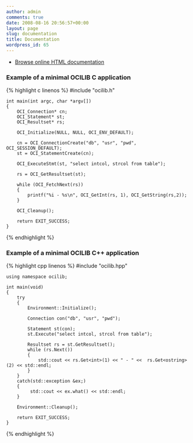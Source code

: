 ```yaml
---
author: admin
comments: true
date: 2008-08-16 20:56:57+00:00
layout: page
slug: documentation
title: Documentation
wordpress_id: 65
---
```


* [Browse online HTML documentation]({{site.baseurl}}/documentation/html/)


### Example of a minimal OCILIB C application  
 
{% highlight c linenos %}
    #include "ocilib.h"
    
    int main(int argc, char *argv[])
    {
        OCI_Connection* cn;
        OCI_Statement* st;
        OCI_Resultset* rs;
         
        OCI_Initialize(NULL, NULL, OCI_ENV_DEFAULT);
     
        cn = OCI_ConnectionCreate("db", "usr", "pwd", OCI_SESSION_DEFAULT);
        st = OCI_StatementCreate(cn);
       
        OCI_ExecuteStmt(st, "select intcol, strcol from table");
        
        rs = OCI_GetResultset(st);
       
        while (OCI_FetchNext(rs))
        {
            printf("%i - %s\n", OCI_GetInt(rs, 1), OCI_GetString(rs,2));
        }
     
        OCI_Cleanup();
     
        return EXIT_SUCCESS;
    }
{% endhighlight %}
 
### Example of a minimal OCILIB C++ application

{% highlight cpp linenos %}
    #include "ocilib.hpp"
    
    using namespace ocilib;
    
    int main(void)
    {
        try
        {
            Environment::Initialize();
    
            Connection con("db", "usr", "pwd");
            
            Statement st(con);
            st.Execute("select intcol, strcol from table");
    
            Resultset rs = st.GetResultset();
            while (rs.Next())
            {
                std::cout << rs.Get<int>(1) << " - " <<  rs.Get<ostring>(2) << std::endl;
            }
        }
        catch(std::exception &ex;)
        {
             std::cout << ex.what() << std::endl;
        }
    
        Environment::Cleanup();
     
        return EXIT_SUCCESS;
    }
{% endhighlight %}
